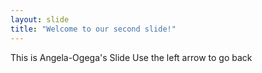 ```yaml
---
layout: slide
title: "Welcome to our second slide!"
---
```

This is Angela-Ogega's Slide
Use the left arrow to go back
